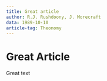 ```yaml
---
title: Great article
author: R.J. Rushdoony, J. Morecraft
data: 1989-10-10
article-tag: Theonomy
---
```

# Great Article
Great text